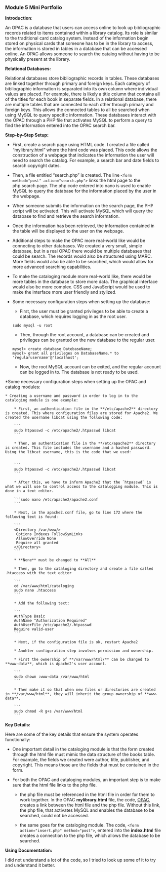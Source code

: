 ### Module 5 Mini Portfolio

**Introduction:**

An OPAC is a database that users can access online to look up bibliographic records related to items contained within a library catalog. Its role is similar to the traditional card catalog system. Instead of the information begin stored on physical cards that someone has to be in the library to access, the information is stored in tables in a database that can be accessed online. An OPAC allows someone to search the catalog without having to be physically present at the library. 

**Relational Databases:**

Relational databases store bibliographic records in tables. These databases are linked together through primary and foreign keys. Each category of bibliographic information is separated into its own column where individual values are placed. For example, there is likely a title column that contains all of the titles for each book in separate fields. In a relational database, there are multiple tables that are connected to each other through primary and foreign keys. This allows the connected tables to all be searched when using MySQL to query specific information. These databases interact with the OPAC through a PHP file that activates MySQL to perform a query to find the information entered into the OPAC search bar. 

**Step-by-Step Setup:**

* First, create a search page using HTML code. I created a file called “mylibrary.html” where the html code was placed. This code allows the construction of a webpage that indicates the information the user will need to search the catalog. For example, a search bar and date fields to search copyright dates. 
	
* Then, a file entitled “search.php” is created. The line  `<form method="post" action="search.php">` links the html page to the php.search page. The php code entered into nano is used to enable MySQL to query the database for the information placed by the user in the webpage.
 
* When someone submits the information on the search page, the PHP script will be activated. This will activate MySQL which will query the database to find and retrieve the search information. 

* Once the information has been retrieved, the information contained in the table will be displayed to the user on the webpage.

* Additional steps to make the OPAC more real-world like would be connecting to other databases. We created a very small, simple database, but in a real OPAC there would be multiple databases that could be search. The records would also be structured using MARC. More fields would also be able to be searched, which would allow for more advanced searching capabilities. 

* To make the cataloging module more real-world like, there would be more tables in the database to store more data. The graphical interface would also be more complex. CSS and JavaScript would be used to make the interface more user friendly and stylized. 

* Some necessary configuration steps when setting up the database:

	* First, the  user must be granted privileges to be able to create a database, which requires logging in as the root user.

	```
	sudo mysql -u root
	```
   
	* Then, through the root account, a database can be created and privileges can be granted on the new database to the regular user.

	```
	mysql> create database DatebaseName;
	mysql> grant all privileges on DatabaseName.* to 'regularusername'@'localhost';
 	```

	* Now, the root MySQL account can be exited, and the regular account can be logged in to. The database is not ready to be used.

*Some necessary configuration steps when setting up the OPAC and catalog modules:

	* Creating a username and password in order to log in to the cataloging module is one example: 
			
		* First, an authentication file in the **/etc/apache2** directory is created. This where configuration files are stored for Apache2. We created the username libcat using the following code:

		```
		sudo htpasswd -c /etc/apache2/.htpasswd libcat
		```

		* Then, an authentication file in the **/etc/apache2** directory is created. This file includes the username and a hashed password. Using the libcat username, this is the code that we used:
	

		```
		sudo htpasswd -c /etc/apache2/.htpasswd libcat
		```
	
		* After this, we have to inform Apache2 that the `htpasswd` is what we will use to control access to the catalogging module. This is done in a text editor.
	
		```sudo nano /etc/apache2/apache2.conf
		```
		
		* Next, in the apache2.conf file, go to	line 172 where the following text is found:

		```
		<Directory /var/www/>
		 Options Indexes FollowSymLinks
 		 AllowOverride None
 		 Require all granted
		</Directory>
		```
	
		* **None** must be changed to **All** 
	
		* Then, go to the cataloging directory and create a file called .htaccess with the text editor
	
		```
		cd /var/www/html/cataloging
		sudo nano .htaccess
		```
	
		* Add the following text:
	
		```
		AuthType Basic
		AuthName "Authorization Required"
		AuthUserFile /etc/apache2/.htpasswd
		Require valid-user
		```
	
		* Next, if the configuration file is ok, restart Apache2
			
		* Anohter configuration step involves permission and ownership.
	
		* First the ownership of **/var/www/html/** can be changed to **www-data**, which is Apache2's user account.
	
		```
		sudo chown :www-data /var/www/html
		```
	
		* Then make it so that when new files or directories are created in **/var/www/html**, they will inherit the group ownership of **www-data**. 
	
		```
		sudo chmod -R g+s /var/www/html
		```
		
**Key Details:**

Here are some of the key details that ensure the system operates functionally: 

* One important detail in the cataloging module is that the form created through the html file must mimic the data structure of the books table. For example, the fields we created were author, title, publisher, and copyright. This means those are the fields that must be contained in the form. 

* For both the OPAC and cataloging modules, an important step is to make sure that the html file links to the php file.
 
	* the php file must be referenced in the html file in order for them to work together. In the OPAC **mylibrary.html** file, the code, <a href="opac.php">OPAC</a>, creates a link between the html file and the php file. Without this link, the php file, that activates MySQL and enables the database to be searched, could not be accessed.

	 * the same goes for the cataloging module. The code, `<form action="insert.php" method="post">`, entered into the **index.html** file creates a connection to the php file, which allows the database to be searched.


**Using Documentation:**

I did not understand a lot of the code, so I tried to look up some of it to try and understand it better. 
